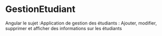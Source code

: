 # GestionEtudiant
Angular le sujet :Application de gestion des étudiants : Ajouter, modifier, supprimer et afficher des informations sur les étudiants

